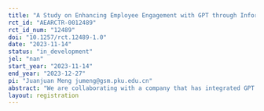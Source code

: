 ```yaml
---
title: "A Study on Enhancing Employee Engagement with GPT through Information Provision"
rct_id: "AEARCTR-0012489"
rct_id_num: "12489"
doi: "10.1257/rct.12489-1.0"
date: "2023-11-14"
status: "in_development"
jel: "nan"
start_year: "2023-11-14"
end_year: "2023-12-27"
pi: "Juanjuan Meng jumeng@gsm.pku.edu.cn"
abstract: "We are collaborating with a company that has integrated GPT into its internal office systems, allowing employees to directly engage with GPT through a dialog box in office software. However, the current usage rate of GPT among employees is relatively low. We plan to increase employee utilization of GPT through three pieces of information: information on the productivity gain of using GPT; the expectation management of GPT and the effective prompt techniques. Each employee will randomly receive one of these pieces of information or receive no information. We will observe the usage patterns of GPT for each employee before and after receiving the information, as well as their subsequent job performance."
layout: registration
---
```


